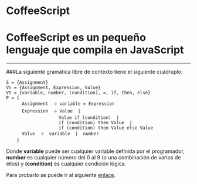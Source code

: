 # CoffeeScript

# CoffeeScript es un pequeño lenguaje que compila en JavaScript
----------
###La siguiente gramática libre de contexto tiene el siguiente cuádruplo:

    S = {Assignment}
    Vn = {Assignment, Expression, Value}
    Vt = {variable, number, (condition), =, if, then, else}
    P = {
          Assignment  🡢 variable = Expression
          Expression  🡢 Value  | 
                        Value if (condition)  |
                        if (condition) then Value  |
                        if (condition) then Value else Value
          Value  🡢  variable  |  number
        }

Donde **variable** puede ser cualquier variable definida por el programador, **number** es cualquier número del 0 al 9 (o una combinación de varios de ellos) y **(condition)** es cualquier condición lógica.

Para probarlo se puede ir al siguiente [enlace](http://rejonpardenilla.heliohost.org/coffee-analizer/).





